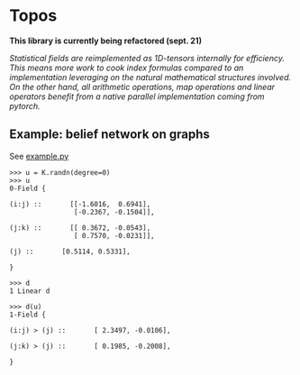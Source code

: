 # Topos

**This library is currently being refactored (sept. 21)**

*Statistical fields are reimplemented as 1D-tensors internally
for efficiency. This means more work to cook index formulas compared
to an implementation leveraging on the natural mathematical structures
involved. On the other hand, all arithmetic operations, map operations
and linear operators benefit from a native parallel implementation 
coming from pytorch.*

## Example: belief network on graphs

See [example.py](example.py)

```
>>> u = K.randn(degree=0)
>>> u
0-Field {

(i:j) ::       [[-1.6016,  0.6941],
                [-0.2367, -0.1504]],

(j:k) ::       [[ 0.3672, -0.0543],
                [ 0.7570, -0.0231]],

(j) ::       [0.5114, 0.5331],

}

>>> d
1 Linear d

>>> d(u)
1-Field {

(i:j) > (j) ::       [ 2.3497, -0.0106],

(j:k) > (j) ::       [ 0.1985, -0.2008],

}
``` 

